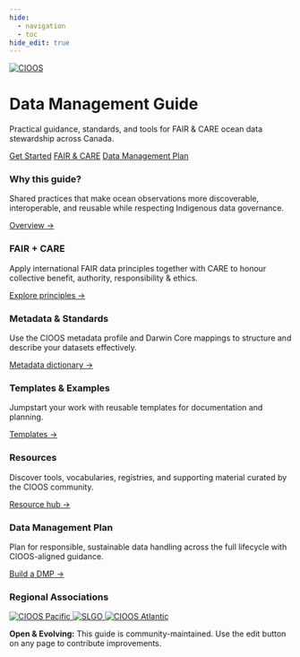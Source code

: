 ```yaml
---
hide:
  - navigation
  - toc
hide_edit: true
---
```


<div class="top-logo">
  <a href="/en/" aria-label="CIOOS home (English)"><img class="hero__logo" src="/assets/logos/cioos-national-color_en.svg" alt="CIOOS" /></a>
</div>
<!-- Hero Section -->
<div class="hero" role="banner">
  <div class="hero__content">
    <h1>Data Management Guide</h1>
    <p class="hero__tagline">Practical guidance, standards, and tools for FAIR & CARE ocean data stewardship across Canada.</p>
    <div class="hero__actions">
      <a class="md-button md-button--primary" href="guide/accueil/">Get Started</a>
      <a class="md-button" href="guide/faircare/">FAIR & CARE</a>
      <a class="md-button" href="pgd/pgdcioos/">Data Management Plan</a>
    </div>
  </div>
</div>
<!-- Key Features / Quick Links -->
<div class="feature-grid">
  <div class="feature-card">
    <h3>Why this guide?</h3>
    <p>Shared practices that make ocean observations more discoverable, interoperable, and reusable while respecting Indigenous data governance.</p>
    <a class="feature-link" href="guide/accueil/">Overview →</a>
  </div>
  <div class="feature-card">
    <h3>FAIR + CARE</h3>
    <p>Apply international FAIR data principles together with CARE to honour collective benefit, authority, responsibility & ethics.</p>
    <a class="feature-link" href="guide/faircare/">Explore principles →</a>
  </div>
  <div class="feature-card">
    <h3>Metadata & Standards</h3>
    <p>Use the CIOOS metadata profile and Darwin Core mappings to structure and describe your datasets effectively.</p>
    <a class="feature-link" href="guide/dictionnaire/">Metadata dictionary →</a>
  </div>
  <div class="feature-card">
    <h3>Templates & Examples</h3>
    <p>Jumpstart your work with reusable templates for documentation and planning.</p>
    <a class="feature-link" href="guide/template/">Templates →</a>
  </div>
  <div class="feature-card">
    <h3>Resources</h3>
    <p>Discover tools, vocabularies, registries, and supporting material curated by the CIOOS community.</p>
    <a class="feature-link" href="guide/ressources/">Resource hub →</a>
  </div>
  <div class="feature-card">
    <h3>Data Management Plan</h3>
    <p>Plan for responsible, sustainable data handling across the full lifecycle with CIOOS-aligned guidance.</p>
    <a class="feature-link" href="pgd/pgdcioos/">Build a DMP →</a>
  </div>
</div>

### Regional Associations
<div class="regions-logos" aria-label="CIOOS Regional Associations">
  <a href="https://cioospacific.ca/" aria-label="CIOOS Pacific">
    <img src="/assets/logos/CioosPac_EN.PNG" alt="CIOOS Pacific" />
  </a>
  <a href="https://ogsl.ca/en/home-slgo/" aria-label="SLGO Gulf of St. Lawrence">
    <img src="/assets/logos/SLGO_Logo.png" alt="SLGO" />
  </a>
  <a href="https://cioosatlantic.ca/" aria-label="CIOOS Atlantic">
    <img src="/assets/logos/CioosAtl_EN.PNG" alt="CIOOS Atlantic" />
  </a>
</div>

<div class="intro-note">
<p><strong>Open & Evolving:</strong> This guide is community-maintained. Use the edit button on any page to contribute improvements.</p>
</div>
